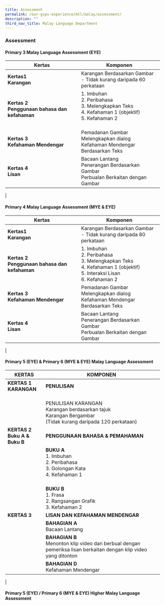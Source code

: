 ```yaml
---
title: Assessment
permalink: /our-gsps-experience/mtl/malay/assessment/
description: ""
third_nav_title: Malay Language Department
---
```

### **Assessment**

#### **Primary 3 Malay Language Assessment (EYE)**

| Kertas | Komponen |
|---|---|
| **Kertas1 <br>Karangan** | Karangan Berdasarkan Gambar<br>- Tidak kurang daripada 60       perkataan |
| **Kertas 2<br>Penggunaan bahasa dan kefahaman** | 1. Imbuhan<br>2. Peribahasa<br>3. Melengkapkan Teks<br>4. Kefahaman 1 (objektif)<br>5. Kefahaman 2<br><br> |
| **Kertas 3<br>Kefahaman Mendengar** | Pemadanan Gambar<br>Melengkapkan dialog<br>Kefahaman Mendengar Berdasarkan Teks |
| **Kertas 4<br>Lisan** | Bacaan Lantang<br>Penerangan Berdasarkan Gambar<br>Perbualan Berkaitan dengan Gambar |
|

#### **Primary 4 Malay Language Assessment (MYE  & EYE)**

| Kertas | Komponen |
|---|---|
| **Kertas1 <br>Karangan** | Karangan Berdasarkan Gambar<br>- Tidak kurang daripada 80 perkataan |
| **Kertas 2 <br>Penggunaan bahasa dan kefahaman** | 1. Imbuhan<br>2. Peribahasa<br>3. Melengkapkan Teks<br>4. Kefahaman 1 (objektif)<br>5. Interaksi Lisan<br>6. Kefahaman 2<br> |
| **Kertas 3 <br>Kefahaman Mendengar** | Pemadanan Gambar<br>Melengkapkan dialog<br>Kefahaman Mendengar Berdasarkan Teks |
| **Kertas 4<br>Lisan** | Bacaan Lantang<br>Penerangan Berdasarkan Gambar<br>Perbualan Berkaitan dengan Gambar |
|

#### **Primary 5  (EYE) & Primary 6 (MYE & EYE) Malay Language Assessment**

| KERTAS | KOMPONEN |
|---|---|
| **KERTAS 1<br>KARANGAN** | **PENULISAN** |
|  | <br>PENULISAN KARANGAN<br>Karangan berdasarkan tajuk<br>Karangan Bergambar<br>(Tidak kurang daripada 120 perkataan) |
| **KERTAS 2 <br>Buku A & Buku B** | **PENGGUNAAN BAHASA & PEMAHAMAN** |
|  | **BUKU A**<br>1. Imbuhan<br>2. Peribahasa<br>3. Golongan Kata<br>4. Kefahaman 1<br><br> |
|  | **BUKU B**<br>1. Frasa<br>2. Rangsangan Grafik<br>3. Kefahaman 2<br> |
| **KERTAS 3** | **LISAN DAN KEFAHAMAN MENDENGAR** |
|  | **BAHAGIAN A**<br>Bacaan Lantang |
|  | **BAHAGIAN B**<br>Menonton klip video dan berbual dengan pemeriksa lisan berkaitan dengan klip video yang ditonton |
|  | **BAHAGIAN D**<br>Kefahaman Mendengar |
|

#### **Primary 5 (EYE) / Primary 6 (MYE & EYE) Higher Malay Language Assessment**


